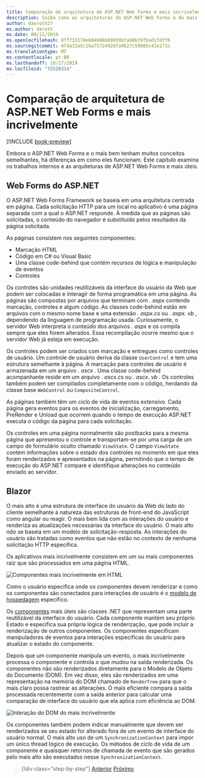```yaml
---
title: Comparação de arquitetura de ASP.NET Web Forms e mais incrivelmente
description: Saiba como as arquiteturas do ASP.NET Web Forms e do mais claro comparações.
author: danroth27
ms.author: daroth
ms.date: 09/11/2019
ms.openlocfilehash: 8ff733178e684666b69859bfab8b79fbad1fdff6
ms.sourcegitcommit: 4f4a32a5c16a75724920fa9627c59985c41e173c
ms.translationtype: MT
ms.contentlocale: pt-BR
ms.lasthandoff: 10/17/2019
ms.locfileid: "72520314"
---
```

# <a name="architecture-comparison-of-aspnet-web-forms-and-blazor"></a>Comparação de arquitetura de ASP.NET Web Forms e mais incrivelmente

[!INCLUDE [book-preview](../../../includes/book-preview.md)]

Embora o ASP.NET Web Forms e o mais bem tenham muitos conceitos semelhantes, há diferenças em como eles funcionam. Este capítulo examina os trabalhos internos e as arquiteturas de ASP.NET Web Forms e mais úteis.

## <a name="aspnet-web-forms"></a>Web Forms do ASP.NET

O ASP.NET Web Forms Framework se baseia em uma arquitetura centrada em página. Cada solicitação HTTP para um local no aplicativo é uma página separada com a qual o ASP.NET responde. À medida que as páginas são solicitadas, o conteúdo do navegador é substituído pelos resultados da página solicitada.

As páginas consistem nos seguintes componentes:

- Marcação HTML
- Código em C# ou Visual Basic
- Uma classe code-behind que contém recursos de lógica e manipulação de eventos
- Controles

Os controles são unidades reutilizáveis da interface do usuário da Web que podem ser colocadas e interagir de forma programática em uma página. As páginas são compostas por arquivos que terminam com *. aspx* contendo marcação, controles e algum código. As classes code-behind estão em arquivos com o mesmo nome base e uma extensão *. aspx.cs* ou *. aspx. vb* , dependendo da linguagem de programação usada. Curiosamente, o servidor Web interpreta o conteúdo dos arquivos *. aspx* e os compila sempre que eles forem alterados. Essa recompilação ocorre mesmo que o servidor Web já esteja em execução.

Os controles podem ser criados com marcação e entregues como controles de usuário. Um controle de usuário deriva da classe `UserControl` e tem uma estrutura semelhante à página. A marcação para controles de usuário é armazenada em um arquivo *. ascx* . Uma classe code-behind acompanhante reside em um arquivo *. ascx.cs* ou *. ascx. vb* . Os controles também podem ser compilados completamente com o código, herdando da classe base `WebControl` ou `CompositeControl`.

As páginas também têm um ciclo de vida de eventos extensivo. Cada página gera eventos para os eventos de inicialização, carregamento, PreRender e Unload que ocorrem quando o tempo de execução ASP.NET executa o código da página para cada solicitação.

Os controles em uma página normalmente são postbacks para a mesma página que apresentou o controle e transportam-se por uma carga de um campo de formulário oculto chamado `ViewState`. O campo `ViewState` contém informações sobre o estado dos controles no momento em que eles foram renderizados e apresentados na página, permitindo que o tempo de execução do ASP.NET compare e identifique alterações no conteúdo enviado ao servidor.

## <a name="blazor"></a>Blazor

O mais alto é uma estrutura de interface do usuário da Web do lado do cliente semelhante à natureza das estruturas de front-end do JavaScript como angular ou reagir. O mais bem lida com as interações do usuário e renderiza as atualizações necessárias da interface do usuário. O mais alto *não* se baseia em um modelo de solicitação-resposta. As interações do usuário são tratadas como eventos que não estão no contexto de nenhuma solicitação HTTP específica.

Os aplicativos mais incrivelmente consistem em um ou mais componentes raiz que são processados em uma página HTML.

![Componentes mais incrivelmente em HTML](./media/architecture-comparison/blazor-components-in-html.png)

Como o usuário especifica onde os componentes devem renderizar e como os componentes são conectados para interações de usuário é o [modelo de hospedagem](hosting-models.md) específico.

Os [componentes](components.md) mais úteis são classes .NET que representam uma parte reutilizável da interface do usuário. Cada componente mantém seu próprio Estado e especifica sua própria lógica de renderização, que pode incluir a renderização de outros componentes. Os componentes especificam manipuladores de eventos para interações específicas do usuário para atualizar o estado do componente.

Depois que um componente manipula um evento, o mais incrivelmente processa o componente e controla o que mudou na saída renderizada. Os componentes não são renderizados diretamente para o Modelo de Objeto do Documento (DOM). Em vez disso, eles são renderizados em uma representação na memória do DOM chamado de `RenderTree` para que o mais claro possa rastrear as alterações. O mais eficiente compara a saída processada recentemente com a saída anterior para calcular uma comparação de interface do usuário que ela aplica com eficiência ao DOM.

![Interação do DOM do mais incrivelmente](./media/architecture-comparison/blazor-dom-interaction.png)

Os componentes também podem indicar manualmente que devem ser renderizados se seu estado for alterado fora de um evento de interface do usuário normal. O mais alto uso de um `SynchronizationContext` para impor um único thread lógico de execução. Os métodos de ciclo de vida de um componente e quaisquer retornos de chamada de evento que são gerados pelo mais alto são executados nesse `SynchronizationContext`.

>[!div class="step-by-step"]
>[Anterior](introduction.md)
>[Próximo](hosting-models.md)

